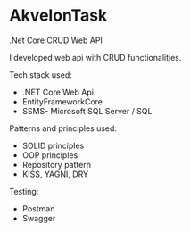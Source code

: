 # AkvelonTask
.Net Core CRUD Web API

I developed web api with CRUD functionalities.

Tech stack used: 
- .NET Core Web Api
- EntityFrameworkCore
- SSMS- Microsoft SQL Server / SQL

Patterns and principles used: 
- SOLID principles
- OOP principles
- Repository pattern
- KISS, YAGNI, DRY

Testing: 
- Postman
- Swagger


